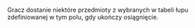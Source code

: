 Gracz dostanie niektóre przedmioty z wybranych w tabeli łupu zdefiniowanej w tym polu, gdy ukończy osiągnięcie.